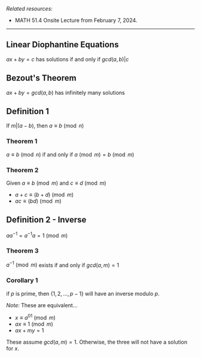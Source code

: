 *Related resources:*
- MATH 51.4 Onsite Lecture from February 7, 2024.

---

## Linear Diophantine Equations
$ax+by=c$ has solutions if and only if $gcd(a,b)|c$

## Bezout's Theorem
$ax+by=gcd(a,b)$ has infinitely many solutions

## Definition 1
If $m|(a-b)$, then $a\equiv b \pmod n$

### Theorem 1
$a\equiv b\pmod n$ if and only if $a\pmod m = b \pmod m$

### Theorem 2
Given $a \equiv b \pmod m$ and $c \equiv d \pmod m$
- $a+c \equiv (b+d)\pmod m$
- $ac \equiv (bd)\pmod m$

## Definition 2 - Inverse
$aa^{-1}=a^{-1}a=1\pmod m$

### Theorem 3
$a^{-1} \pmod m$ exists if and only if $gcd(a,m)=1$ 

### Corollary 1
if $p$ is prime, then $\{1,2,...,p-1\}$ will have an inverse modulo $p$.

*Note:* These are equivalent...
- $x\equiv a^{01} \pmod m$
- $ax \equiv 1 \pmod m$
- $ax + my = 1$

These assume $gcd(a,m) = 1$. Otherwise, the three will not have a solution for $x$.

